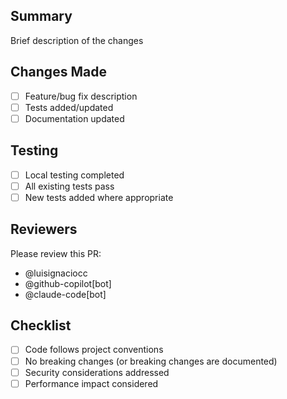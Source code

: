 ## Summary
Brief description of the changes

## Changes Made
- [ ] Feature/bug fix description
- [ ] Tests added/updated
- [ ] Documentation updated

## Testing
- [ ] Local testing completed
- [ ] All existing tests pass
- [ ] New tests added where appropriate

## Reviewers
Please review this PR:
- @luisignaciocc
- @github-copilot[bot] 
- @claude-code[bot]

## Checklist
- [ ] Code follows project conventions
- [ ] No breaking changes (or breaking changes are documented)
- [ ] Security considerations addressed
- [ ] Performance impact considered